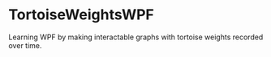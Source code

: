 # TortoiseWeightsWPF
Learning WPF by making interactable graphs with tortoise weights recorded over time.
